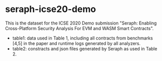 # seraph-icse20-demo

This is the dataset for the ICSE 2020 Demo submission "Seraph: Enabling Cross-Platform Security Analysis For EVM and WASM Smart Contracts".

* table1: data used in Table 1, including all contracts from benchmarks [4,5] in the paper and runtime logs generated by all analyzers.
* table2: constracts and json files generated by Seraph as used in Table 2.